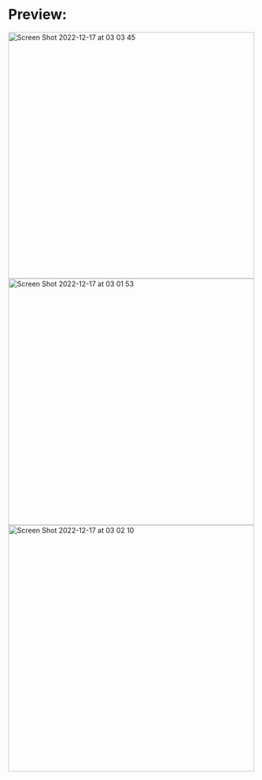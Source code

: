 # Preview:
<img width="500" alt="Screen Shot 2022-12-17 at 03 03 45" src="https://user-images.githubusercontent.com/69543583/208238617-d1d027d9-4f78-4243-9280-8c2999487bbc.png">

<img width="500" alt="Screen Shot 2022-12-17 at 03 01 53" src="https://user-images.githubusercontent.com/69543583/208238622-1950783f-1276-45e6-8e27-837b548f0763.png">

<img width="500" alt="Screen Shot 2022-12-17 at 03 02 10" src="https://user-images.githubusercontent.com/69543583/208238626-acd39dbe-b777-4907-b5b7-fb44e382b71e.png">
